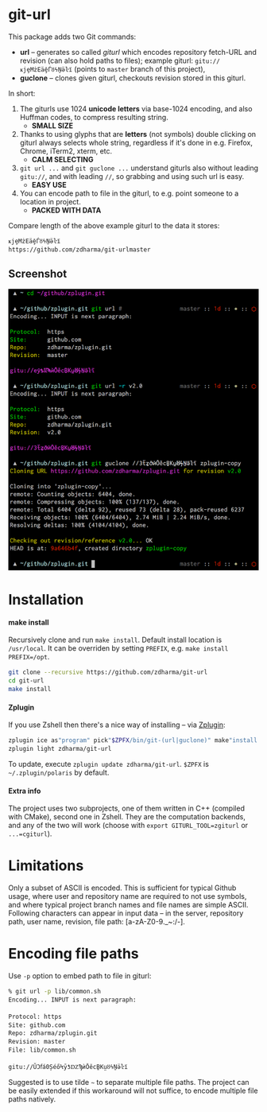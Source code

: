 # git-url

This package adds two Git commands:

- **url** – generates so called *giturl* which encodes repository fetch-URL and revision (can also hold paths to files);
  example giturl: `gitu://ҝjȩMżEäḝЃȣϟṈӛŀї` (points to `master` branch of this project),
- **guclone** – clones given giturl, checkouts revision stored in this giturl.

In short:

1. The giturls use 1024 **unicode letters** via base-1024 encoding, and also Huffman codes, to compress resulting
   string.
   - **SMALL SIZE**
1. Thanks to using glyphs that are **letters** (not symbols) double clicking on giturl always selects whole string,
   regardless if it's done in e.g. Firefox, Chrome, iTerm2, xterm, etc.
   - **CALM SELECTING**
1. `git url ...` and `git guclone ...` understand giturls also without leading `gitu://`, and with leading `//`, so
   grabbing and using such url is easy.
   - **EASY USE**
1. You can encode path to file in the giturl, to e.g. point someone to a location in project.
   - **PACKED WITH DATA**

Compare length of the above example giturl to the data it stores:

```
ҝjȩMżEäḝЃȣϟṈӛŀї
https://github.com/zdharma/git-urlmaster
```

## Screenshot

![Screenshot](https://raw.githubusercontent.com/zdharma/git-url/images/git-url.png)

# Installation

#### make install

Recursively clone and run `make install`. Default install location is `/usr/local`. It can be overriden by setting
`PREFIX`, e.g. `make install PREFIX=/opt`.

```sh
git clone --recursive https://github.com/zdharma/git-url
cd git-url
make install
```

#### Zplugin

If you use Zshell then there's a nice way of installing – via [Zplugin](https://github.com/zdharma-continuum/zinit):

```zsh
zplugin ice as"program" pick"$ZPFX/bin/git-(url|guclone)" make"install PREFIX=$ZPFX"
zplugin light zdharma/git-url
```

To update, execute `zplugin update zdharma/git-url`. `$ZPFX` is `~/.zplugin/polaris` by default.

#### Extra info

The project uses two subprojects, one of them written in C++ (compiled with CMake), second one in Zshell. They are the
computation backends, and any of the two will work (choose with `export GITURL_TOOL=zgiturl` or `...=cgiturl`).

# Limitations

Only a subset of ASCII is encoded. This is sufficient for typical Github usage, where user and repository name are
required to not use symbols, and where typical project branch names and file names are simple ASCII. Following
characters can appear in input data – in the server, repository path, user name, revision, file path:
\[a-zA-Z0-9.\_~:/-\].

# Encoding file paths

Use `-p` option to embed path to file in giturl:

```sh
% git url -p lib/common.sh
Encoding... INPUT is next paragraph:

Protocol: https
Site: github.com
Repo: zdharma/zplugin.git
Revision: master
File: lib/common.sh

gitu://ŬϽẝá0ȘéőϞȳƾǱϠѝŌěcḆΚṳȣϟṈӛŀї
```

Suggested is to use tilde `~` to separate multiple file paths. The project can be easily extended if this workaround
will not suffice, to encode multiple file paths natively.
